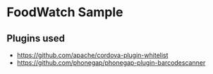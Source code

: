 # FoodWatch Sample

## Plugins used

- https://github.com/apache/cordova-plugin-whitelist
- https://github.com/phonegap/phonegap-plugin-barcodescanner